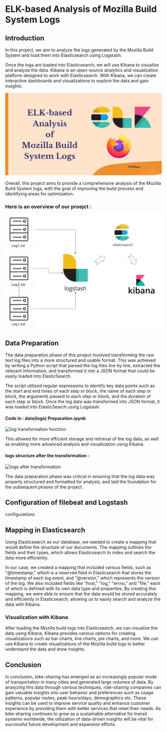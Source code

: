 
# ELK-based Analysis of Mozilla Build System Logs

## Introduction

In this project, we aim to analyze the logs generated by the Mozilla Build System and load them into Elasticsearch using Logstash.

Once the logs are loaded into Elasticsearch, we will use Kibana to visualize and analyze the data. Kibana is an open-source analytics and visualization platform designed to work with Elasticsearch. With Kibana, we can create interactive dashboards and visualizations to explore the data and gain insights.

![proejct](https://github.com/aym0ane/LogsAnalysiswithELK/blob/main/imgs/proejct.JPG)

Overall, this project aims to provide a comprehensive analysis of the Mozilla Build System logs, with the goal of improving the build process and identifying areas for optimization.

### Here is an overview of our proejct : 
![](https://github.com/aym0ane/LogsAnalysiswithELK/blob/main/imgs/project%20overview.JPG)
## Data Preparation 

The data preparation phase of this project involved transforming the raw text log files into a more structured and usable format. This was achieved by writing a Python script that parsed the log files line by line, extracted the relevant information, and transformed it into a JSON format that could be easily loaded into ElasticSearch. 

The script utilized regular expressions to identify key data points such as the start and end times of each step or block, the name of each step or block, the arguments passed to each step or block, and the duration of each step or block. Once the log data was transformed into JSON format, it was loaded into ElasticSearch using Logstash.

 #### Code in  : data(logs) Preparation.ipynb 

![log transformation function ]()

This allowed for more efficient storage and retrieval of the log data, as well as enabling more advanced analysis and visualization using Kibana. 

#### logs structure after the transformation  : 
![logs after transformation ]()

The data preparation phase was critical in ensuring that the log data was properly structured and formatted for analysis, and laid the foundation for the subsequent phases of the project.


## Configuration of filebeat and  Logstash


configurations

## Mapping in Elasticsearch

Using  Elasticsearch as our database, we needed to create a mapping that would define the structure of our documents. The mapping outlines the fields and their types, which allows Elasticsearch to index and search the data more efficiently.

In our case, we created a mapping that included various fields, such as "@timestamp," which is a reserved field in Elasticsearch that stores the timestamp of each log event, and "@version," which represents the version of the log. We also included fields like "host," "log," "errno," and "file," each of which is defined with its own data type and properties. By creating this mapping, we were able to ensure that the data would be stored accurately and efficiently in Elasticsearch, allowing us to easily search and analyze the data with Kibana.


### Visualization with Kibana

After loading the Mozilla build logs into Elasticsearch, we can visualize the data using Kibana. Kibana provides various options for creating visualizations such as bar charts, line charts, pie charts, and more. We can use Kibana to create visualizations of the Mozilla build logs to better understand the data and draw insights.



## Conclusion

 In conclusion, bike-sharing has emerged as an increasingly popular mode of transportation in many cities and generated large volumes of data. By analyzing this data through various techniques, ride-sharing companies can gain valuable insights into user behavior and preferences such as usage patterns, popular routes, peak hours/days, demographics etc. These insights can be used to improve service quality and enhance customer experience by providing them with better services that meet their needs. As bike-sharing continues to grow as a sustainable alternative for transit systems worldwide, the utilization of data-driven insights will be vital for successful future development and expansion efforts.


